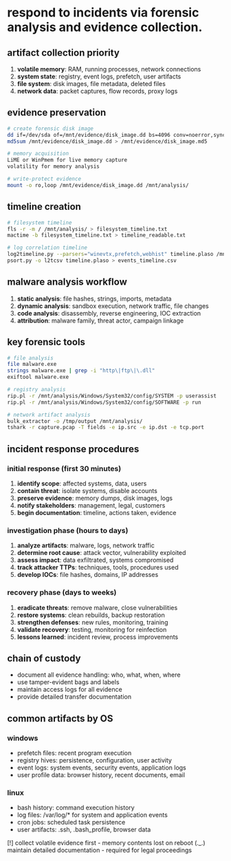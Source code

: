# respond to incidents via forensic analysis and evidence collection.

## artifact collection priority
1. **volatile memory**: RAM, running processes, network connections
2. **system state**: registry, event logs, prefetch, user artifacts  
3. **file system**: disk images, file metadata, deleted files
4. **network data**: packet captures, flow records, proxy logs

## evidence preservation
```bash
# create forensic disk image
dd if=/dev/sda of=/mnt/evidence/disk_image.dd bs=4096 conv=noerror,sync
md5sum /mnt/evidence/disk_image.dd > /mnt/evidence/disk_image.md5

# memory acquisition
LiME or WinPmem for live memory capture
volatility for memory analysis

# write-protect evidence
mount -o ro,loop /mnt/evidence/disk_image.dd /mnt/analysis/
```

## timeline creation
```bash
# filesystem timeline
fls -r -m / /mnt/analysis/ > filesystem_timeline.txt
mactime -b filesystem_timeline.txt > timeline_readable.txt

# log correlation timeline  
log2timeline.py --parsers="winevtx,prefetch,webhist" timeline.plaso /mnt/analysis/
psort.py -o l2tcsv timeline.plaso > events_timeline.csv
```

## malware analysis workflow
1. **static analysis**: file hashes, strings, imports, metadata
2. **dynamic analysis**: sandbox execution, network traffic, file changes
3. **code analysis**: disassembly, reverse engineering, IOC extraction
4. **attribution**: malware family, threat actor, campaign linkage

## key forensic tools
```bash
# file analysis
file malware.exe
strings malware.exe | grep -i "http\|ftp\|\.dll"
exiftool malware.exe

# registry analysis  
rip.pl -r /mnt/analysis/Windows/System32/config/SYSTEM -p userassist
rip.pl -r /mnt/analysis/Windows/System32/config/SOFTWARE -p run

# network artifact analysis
bulk_extractor -o /tmp/output /mnt/analysis/
tshark -r capture.pcap -T fields -e ip.src -e ip.dst -e tcp.port
```

## incident response procedures
### initial response (first 30 minutes)
1. **identify scope**: affected systems, data, users
2. **contain threat**: isolate systems, disable accounts  
3. **preserve evidence**: memory dumps, disk images, logs
4. **notify stakeholders**: management, legal, customers
5. **begin documentation**: timeline, actions taken, evidence

### investigation phase (hours to days)
1. **analyze artifacts**: malware, logs, network traffic
2. **determine root cause**: attack vector, vulnerability exploited
3. **assess impact**: data exfiltrated, systems compromised
4. **track attacker TTPs**: techniques, tools, procedures used
5. **develop IOCs**: file hashes, domains, IP addresses

### recovery phase (days to weeks)  
1. **eradicate threats**: remove malware, close vulnerabilities
2. **restore systems**: clean rebuilds, backup restoration
3. **strengthen defenses**: new rules, monitoring, training
4. **validate recovery**: testing, monitoring for reinfection
5. **lessons learned**: incident review, process improvements

## chain of custody
- document all evidence handling: who, what, when, where
- use tamper-evident bags and labels
- maintain access logs for all evidence
- provide detailed transfer documentation

## common artifacts by OS
### windows
- prefetch files: recent program execution
- registry hives: persistence, configuration, user activity
- event logs: system events, security events, application logs
- user profile data: browser history, recent documents, email

### linux  
- bash history: command execution history
- log files: /var/log/* for system and application events  
- cron jobs: scheduled task persistence
- user artifacts: .ssh, .bash_profile, browser data

[!] collect volatile evidence first - memory contents lost on reboot
(._.) maintain detailed documentation - required for legal proceedings